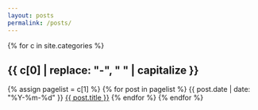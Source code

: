 ```yaml
---
layout: posts
permalink: /posts/
---
```


{% for c in site.categories %} 
 <h2 id="{{ c[0] }}">{{ c[0] | replace: "-", " " | capitalize }}</h2>
 {% assign pagelist = c[1] %}
 {% for post in pagelist %}
  {{ post.date | date: "%Y-%m-%d" }} <a href="{{ post.url }}">{{ post.title }}</a>
 {% endfor %}
{% endfor %}

